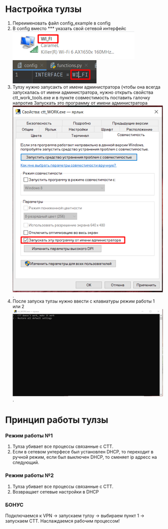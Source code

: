 # Настройка тулзы

1. Переименовать файл config_example в config
2. В config вместо *** указать свой сетевой интерфейс ![img.png](img.png) ![img_3.png](img_3.png)
3. Тулзу нужно запусакть от имени администратора (чтобы она всегда запускалась от имени администратора, нужно открыть
   свойства ctt_work_tools.exe и в пункте совместимость поставить галочку напротив Запускать это программу от имени
   администратора ![img_1.png](img_1.png).
4. После запуска тулзы нужно ввести с клавиатуры режим работы 1 или 2 ![img_2.png](img_2.png).

# Принцип работы тулзы

### Режим работы №1

1. Тулза убивает все процессы связанные с СTT.
2. Если в сетевом унтерфесе был установлен DHCP, то переходит в ручной режим, если был выключен DHCP, то сменяет ip
   адресс на следующий.

### Режим работы №2

1. Тулза убивает все процессы связанные с СTT.
2. Возвращает сетевые настройки в DHCP

### БОНУС

Подключаемся к VPN -> запускаем тулзу -> выбираем пункт 1 -> запускаем CTT. Наслаждаемся рабочим процессом!